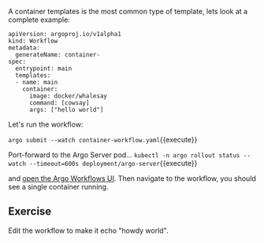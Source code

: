 A container templates is the most common type of template, lets look at a complete example:

```
apiVersion: argoproj.io/v1alpha1
kind: Workflow                 
metadata:
  generateName: container-   
spec:
  entrypoint: main         
  templates:
  - name: main             
    container:
      image: docker/whalesay
      command: [cowsay]         
      args: ["hello world"]
```

Let's run the workflow:

`argo submit --watch container-workflow.yaml`{{execute}}

Port-forward to the Argo Server pod...
`kubectl -n argo rollout status --watch --timeout=600s deployment/argo-server`{{execute}}

and [open the Argo Workflows UI]({{TRAFFIC_HOST1_2746}}). Then navigate to the workflow, you should see a single container running.

## Exercise

Edit the workflow to make it echo "howdy world".